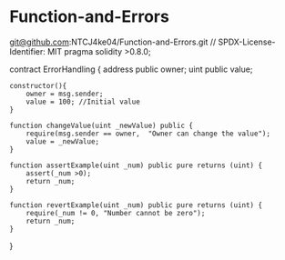 # Function-and-Errors
git@github.com:NTCJ4ke04/Function-and-Errors.git
// SPDX-License-Identifier: MIT
pragma solidity  >0.8.0;

contract ErrorHandling {
    address public owner;
    uint public value;

    constructor(){
        owner = msg.sender;
        value = 100; //Initial value
    }

    function changeValue(uint _newValue) public {
        require(msg.sender == owner,  "Owner can change the value");
        value = _newValue;
    }

    function assertExample(uint _num) public pure returns (uint) {
        assert(_num >0);
        return _num;
    }

    function revertExample(uint _num) public pure returns (uint) {
        require(_num != 0, "Number cannot be zero");
        return _num;
    }
}
